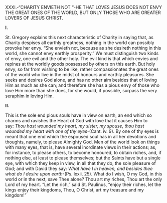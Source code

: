 
XXXI.-“CHARITY ENVIETH NOT “-HE THAT LOVES JESUS DOES NOT ENVY THE GREAT ONES OF THE WORLD, BUT ONLY THOSE WHO ARE GREATER LOVERS OF JESUS CHRIST.

**I.**

St. Gregory explains this next characteristic of Charity in saying that, as Charity despises all earthly greatness, nothing in the world can possibly provoke her envy. “She envieth not, because as she desireth nothing in this world, she cannot envy earthly prosperity.” We must distinguish two kinds of envy, one evil and the other holy. The evil kind is that which envies and repines at the worldly goods possessed by others on this earth. But holy envy, so far from wishing to be like, rather compassionates the great ones of the world who live in the midst of honours and earthly pleasures. She seeks and desires God alone, and has no other aim besides that of loving Him as much as she can; and therefore she has a pious envy of those who love Him more than she does, for she would, if possible, surpass the very seraphim in loving Him.

**II.**

This is the sole end pious souls have in view on earth, an end which so charms and ravishes the Heart of God with love that it causes Him to say: _Thou hast wounded my heart, my sister, my spouse, thou hast wounded my heart with one of thy eyes_-(Cant. iv. 9). By one of thy eyes is meant that one end which the espoused soul has in all her devotions and thoughts, namely, to please Almighty God. Men of the world look on things with many eyes, that is, have several inordinate views in their actions; as, for instance, to please others, to become honoured, to obtain riches, and, if nothing else, at least to please themselves; but the Saints have but a single eye, with which they keep in view, in all that they do, the sole pleasure of God; and with David they say: _What have I in heaven, and besides thee what do I desire upon earth_-(Ps. lxxii. 25). What do I wish, O my God, in this world or in the next, save Thee alone? Thou art my riches, Thou art the only Lord of my heart. “Let the rich,” said St. Paulinus, “enjoy their riches, let the kings enjoy their kingdoms, Thou, O Christ, art my treasure and my kingdom!”


